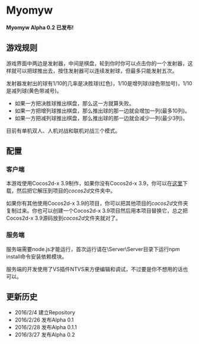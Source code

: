 # Myomyw
**Myomyw Alpha 0.2 已发布!**
## 游戏规则
游戏界面中两边是发射器，中间是棋盘，轮到你时你可以点击你的一个发射器，这样就可以把球推出去，按住发射器可以连续发射球，但最多只能发射五次。

发射器发射出的球有1/10的几率是决胜球(红色)，1/10是增列球(绿色带加号)，1/10是减列球(黄色带减号)。

* 如果一方把决胜球推出棋盘，那么这一方就算失败。
* 如果一方把增列球推出棋盘，那么推出球的那一边就会增加一列(最多10列)。
* 如果一方把减列球推出棋盘，那么推出球的那一边就会减少一列(最少3列)。

目前有单机双人、人机对战和联机对战三个模式。

## 配置
### 客户端
本游戏使用Cocos2d-x 3.9制作，如果你没有Cocos2d-x 3.9，你可以在[这里](http://www.cocos2d-x.org/filedown/cocos2d-x-3.9.zip)下载，然后把它解压到项目的*cocos2d*文件夹中。

如果你有其他使用Cocos2d-x 3.9的项目，你可以把其他项目的*cocos2d*文件夹复制过来。你也可以创建一个Cocos2d-x 3.9项目然后用本项目替换它，总之把Cocos2d-x 3.9源码放到*cocos2d*文件夹就对了。

### 服务端
服务端需要node.js才能运行，首次运行请在\\Server\\Server目录下运行npm install命令安装依赖模块。

服务端的开发使用了VS插件NTVS来方便编辑和调试，不过要是你不想用的话也可以。

## 更新历史
* 2016/2/4   建立Repository
* 2016/2/26  发布Alpha 0.1
* 2016/2/28  发布Alpha 0.1.1
* 2016/3/27  发布Alpha 0.2

